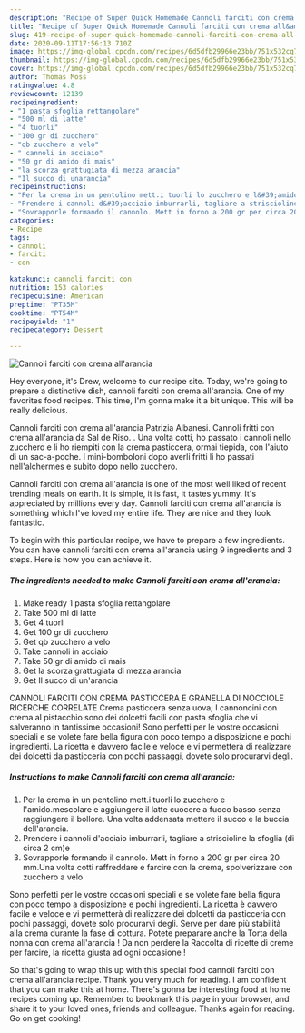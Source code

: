 ```yaml
---
description: "Recipe of Super Quick Homemade Cannoli farciti con crema all&amp;#39;arancia"
title: "Recipe of Super Quick Homemade Cannoli farciti con crema all&amp;#39;arancia"
slug: 419-recipe-of-super-quick-homemade-cannoli-farciti-con-crema-all-and-39-arancia
date: 2020-09-11T17:56:13.710Z
image: https://img-global.cpcdn.com/recipes/6d5dfb29966e23bb/751x532cq70/cannoli-farciti-con-crema-allarancia-recipe-main-photo.jpg
thumbnail: https://img-global.cpcdn.com/recipes/6d5dfb29966e23bb/751x532cq70/cannoli-farciti-con-crema-allarancia-recipe-main-photo.jpg
cover: https://img-global.cpcdn.com/recipes/6d5dfb29966e23bb/751x532cq70/cannoli-farciti-con-crema-allarancia-recipe-main-photo.jpg
author: Thomas Moss
ratingvalue: 4.8
reviewcount: 12139
recipeingredient:
- "1 pasta sfoglia rettangolare"
- "500 ml di latte"
- "4 tuorli"
- "100 gr di zucchero"
- "qb zucchero a velo"
- " cannoli in acciaio"
- "50 gr di amido di mais"
- "la scorza grattugiata di mezza arancia"
- "Il succo di unarancia"
recipeinstructions:
- "Per la crema in un pentolino mett.i tuorli lo zucchero e l&#39;amido.mescolare e aggiungere il latte cuocere a fuoco basso senza raggiungere il bollore. Una volta addensata mettere il succo e la buccia dell&#39;arancia."
- "Prendere i cannoli d&#39;acciaio imburrarli, tagliare a striscioline la sfoglia (di circa 2 cm)e"
- "Sovrapporle formando il cannolo. Mett in forno a 200 gr per circa 20 mm.Una volta cotti raffreddare e farcire con la crema, spolverizzare con zucchero a velo"
categories:
- Recipe
tags:
- cannoli
- farciti
- con

katakunci: cannoli farciti con 
nutrition: 153 calories
recipecuisine: American
preptime: "PT35M"
cooktime: "PT54M"
recipeyield: "1"
recipecategory: Dessert

---
```



![Cannoli farciti con crema all&#39;arancia](https://img-global.cpcdn.com/recipes/6d5dfb29966e23bb/751x532cq70/cannoli-farciti-con-crema-allarancia-recipe-main-photo.jpg)

Hey everyone, it's Drew, welcome to our recipe site. Today, we're going to prepare a distinctive dish, cannoli farciti con crema all&#39;arancia. One of my favorites food recipes. This time, I'm gonna make it a bit unique. This will be really delicious.

Cannoli farciti con crema all&#39;arancia Patrizia Albanesi. Cannoli fritti con crema all&#39;arancia da Sal de Riso. . Una volta cotti, ho passato i cannoli nello zucchero e li ho riempiti con la crema pasticcera, ormai tiepida, con l&#39;aiuto di un sac-a-poche. I mini-bomboloni dopo averli fritti li ho passati nell&#39;alchermes e subito dopo nello zucchero.

Cannoli farciti con crema all&#39;arancia is one of the most well liked of recent trending meals on earth. It is simple, it is fast, it tastes yummy. It's appreciated by millions every day. Cannoli farciti con crema all&#39;arancia is something which I've loved my entire life. They are nice and they look fantastic.


To begin with this particular recipe, we have to prepare a few ingredients. You can have cannoli farciti con crema all&#39;arancia using 9 ingredients and 3 steps. Here is how you can achieve it.

<!--inarticleads1-->

##### The ingredients needed to make Cannoli farciti con crema all&#39;arancia:

1. Make ready 1 pasta sfoglia rettangolare
1. Take 500 ml di latte
1. Get 4 tuorli
1. Get 100 gr di zucchero
1. Get qb zucchero a velo
1. Take  cannoli in acciaio
1. Take 50 gr di amido di mais
1. Get la scorza grattugiata di mezza arancia
1. Get Il succo di un&#39;arancia


CANNOLI FARCITI CON CREMA PASTICCERA E GRANELLA DI NOCCIOLE RICERCHE CORRELATE Crema pasticcera senza uova; I cannoncini con crema al pistacchio sono dei dolcetti facili con pasta sfoglia che vi salveranno in tantissime occasioni! Sono perfetti per le vostre occasioni speciali e se volete fare bella figura con poco tempo a disposizione e pochi ingredienti. La ricetta è davvero facile e veloce e vi permetterà di realizzare dei dolcetti da pasticceria con pochi passaggi, dovete solo procurarvi degli. 

<!--inarticleads2-->

##### Instructions to make Cannoli farciti con crema all&#39;arancia:

1. Per la crema in un pentolino mett.i tuorli lo zucchero e l&#39;amido.mescolare e aggiungere il latte cuocere a fuoco basso senza raggiungere il bollore. Una volta addensata mettere il succo e la buccia dell&#39;arancia.
1. Prendere i cannoli d&#39;acciaio imburrarli, tagliare a striscioline la sfoglia (di circa 2 cm)e
1. Sovrapporle formando il cannolo. Mett in forno a 200 gr per circa 20 mm.Una volta cotti raffreddare e farcire con la crema, spolverizzare con zucchero a velo


Sono perfetti per le vostre occasioni speciali e se volete fare bella figura con poco tempo a disposizione e pochi ingredienti. La ricetta è davvero facile e veloce e vi permetterà di realizzare dei dolcetti da pasticceria con pochi passaggi, dovete solo procurarvi degli. Serve per dare più stabilità alla crema durante la fase di cottura. Potete preparare anche la Torta della nonna con crema all&#39;arancia ! Da non perdere la Raccolta di ricette di creme per farcire, la ricetta giusta ad ogni occasione ! 

So that's going to wrap this up with this special food cannoli farciti con crema all&#39;arancia recipe. Thank you very much for reading. I am confident that you can make this at home. There's gonna be interesting food at home recipes coming up. Remember to bookmark this page in your browser, and share it to your loved ones, friends and colleague. Thanks again for reading. Go on get cooking!
